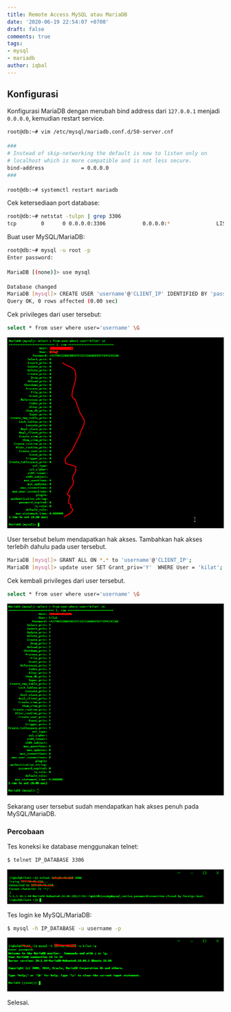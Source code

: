 ```yaml
---
title: Remote Access MySQL atau MariaDB
date: '2020-06-19 22:54:07 +0700'
draft: false
comments: true
tags:
- mysql
- mariadb
author: iqbal
---
```


## Konfigurasi

Konfigurasi MariaDB dengan merubah bind address dari `127.0.0.1` menjadi `0.0.0.0`, kemudian restart service.

```bash
root@db:~# vim /etc/mysql/mariadb.conf.d/50-server.cnf

###
# Instead of skip-networking the default is now to listen only on
# localhost which is more compatible and is not less secure.
bind-address            = 0.0.0.0
###

root@db:~# systemctl restart mariadb
```

Cek ketersediaan port database:

```bash
root@db:~# netstat -tulpn | grep 3306
tcp        0      0 0.0.0.0:3306            0.0.0.0:*               LISTEN      3675/mysqld         
```

Buat user MySQL/MariaDB:

```bash
root@db:~# mysql -u root -p
Enter password: 

MariaDB [(none)]> use mysql

Database changed
MariaDB [mysql]> CREATE USER 'username'@'CLIENT_IP' IDENTIFIED BY 'password';
Query OK, 0 rows affected (0.00 sec)
```

Cek privileges dari user tersebut:

```bash
select * from user where user='username' \G
```

![Privileges 1](/assets/images/images-old/2020/mariadb/remote-access/mariadb-privileges1.png)

User tersebut belum mendapatkan hak akses. Tambahkan hak akses terlebih dahulu pada user tersebut.

```bash
MariaDB [mysql]> GRANT ALL ON *.* to 'username'@'CLIENT_IP';
MariaDB [mysql]> update user SET Grant_priv='Y'  WHERE User = 'kilat';
```

Cek kembali privileges dari user tersebut.

```bash
select * from user where user='username' \G
```

![Privileges 2](/assets/images/images-old/2020/mariadb/remote-access/mariadb-privileges2.png)

Sekarang user tersebut sudah mendapatkan hak akses penuh pada MySQL/MariaDB.

### Percobaan

Tes koneksi ke database menggunakan telnet:

```bash
$ telnet IP_DATABASE 3306
```

![Testing 1](/assets/images/images-old/2020/mariadb/remote-access/mariadb-testing1.png)

Tes login ke MySQL/MariaDB:

```bash
$ mysql -h IP_DATABASE -u username -p
```

![Testing 2](/assets/images/images-old/2020/mariadb/remote-access/mariadb-testing2.png)

Selesai.
